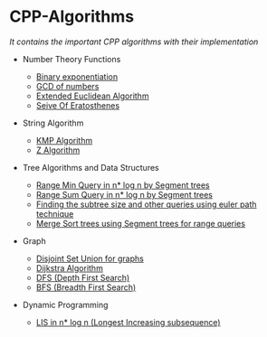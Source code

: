 # CPP-Algorithms 
_It contains the important CPP algorithms with their implementation_  

 - Number Theory  Functions
   - [Binary exponentiation](https://github.com/catchharsh/CPP-Algorithms/blob/master/binary%20exponentiation.cpp)
   - [GCD of numbers](https://github.com/catchharsh/CPP-Algorithms/blob/master/gcd.cpp)
   - [Extended Euclidean Algorithm](https://github.com/catchharsh/CPP-Algorithms/blob/master/extended.cpp)
   - [Seive Of Eratosthenes](https://github.com/catchharsh/CPP-Algorithms/blob/master/sieve.cpp)  
  
 - String Algorithm
   - [KMP Algorithm](https://github.com/catchharsh/CPP-Algorithms/blob/master/kmp.cpp)
   - [Z Algorithm](https://github.com/catchharsh/CPP-Algorithms/blob/master/zfunction.cpp)  
  
 - Tree Algorithms and Data Structures
   - [Range Min Query in n* log n by Segment trees](https://github.com/catchharsh/CPP-Algorithms/blob/master/Range%20Min%20Query.cpp)
   - [Range Sum Query in n* log n by Segment trees](https://github.com/catchharsh/CPP-Algorithms/blob/master/rangesum.cpp)
   - [Finding the subtree size and other queries using euler path technique](https://github.com/catchharsh/CPP-Algorithms/blob/master/treedp.cpp)
   - [Merge Sort trees using Segment trees for range queries](https://github.com/catchharsh/CPP-Algorithms/blob/master/merge%20sort%20tree.cpp)
  
 - Graph
   - [Disjoint Set Union for graphs](https://github.com/catchharsh/CPP-Algorithms/blob/master/Disjoint%20Set%20Union.cpp)
   - [Dijkstra Algorithm](https://github.com/catchharsh/CPP-Algorithms/blob/master/dijkstra.cpp)
   - [DFS (Depth First Search)](https://github.com/catchharsh/CPP-Algorithms/blob/master/dfs.cpp)
   - [BFS (Breadth First Search)](https://github.com/catchharsh/CPP-Algorithms/blob/master/bfs.cpp)
   
 - Dynamic Programming
   - [LIS in n* log n (Longest Increasing subsequence)](https://github.com/catchharsh/CPP-Algorithms/blob/master/LIS%20in%20n*log%20n%20.cpp)
  
 
